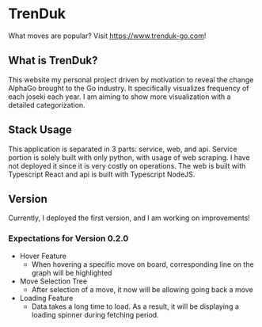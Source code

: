 # TrenDuk

What moves are popular? Visit https://www.trenduk-go.com!

## What is TrenDuk?

This website my personal project driven by motivation to reveal the change AlphaGo brought to the Go industry. It specifically visualizes frequency of each joseki
each year. I am aiming to show more visualization with a detailed categorization.

## Stack Usage

This application is separated in 3 parts: service, web, and api. Service portion is solely built with only python, with usage of web scraping. I have not deployed it since it is very costly on operations. The web is built with Typescript React and api is built with Typescript NodeJS.

## Version

Currently, I deployed the first version, and I am working on improvements!

### Expectations for Version 0.2.0

- Hover Feature
  - When hovering a specific move on board, corresponding line on the graph will be highlighted
- Move Selection Tree
  - After selection of a move, it now will be allowing going back a move
- Loading Feature
  - Data takes a long time to load. As a result, it will be displaying a loading spinner during fetching period.
